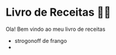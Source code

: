 # Livro de Receitas :man_cook:

Ola! Bem vindo ao meu livro de receitas 

- strogonoff de frango
- 

#  

